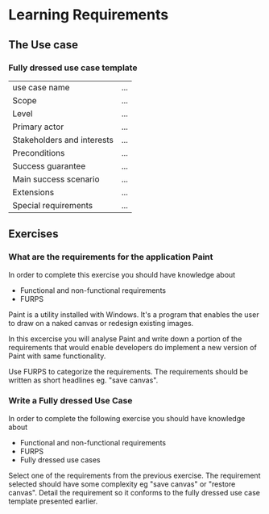 # Learning Requirements

## The Use case

### Fully dressed use case template
|                         |  |
|--------------------------|---|
| use case name              | ... |
| Scope                      | ... |
| Level                      | ... |
| Primary actor              | ... |
| Stakeholders and interests | ... |
| Preconditions              | ... |
| Success guarantee          | ... |
| Main success scenario      | ... |
| Extensions                 | ... |
| Special requirements       | ... |

## Exercises

### What are the requirements for the application Paint
In order to complete this exercise you should have knowledge about 
- Functional and non-functional requirements
- FURPS

Paint is a utility installed with Windows. It's a program that enables the user to draw on a naked canvas or redesign existing images.

In this excercise you will analyse Paint and write down a portion of the requirements that would enable developers do implement a new version of Paint with same functionality.

Use FURPS to categorize the requirements. The requirements should be written as short headlines eg. "save canvas".

### Write a Fully dressed Use Case
In order to complete the following exercise you should have knowledge about
- Functional and non-functional requirements
- FURPS
- Fully dressed use cases 

Select one of the requirements from the previous exercise. The requirement selected should have some complexity eg "save canvas" or "restore canvas". Detail the requirement so it conforms to the fully dressed use case template presented earlier.

### 